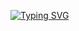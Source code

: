 [![Typing SVG](https://readme-typing-svg.herokuapp.com?font=Fira+Code&size=30&pause=1000&color=0202F7&center=falso&vCenter=falso&width=435&lines=Exercicios+de+Python+%F0%9F%90%8D)](https://git.io/typing-svg)
